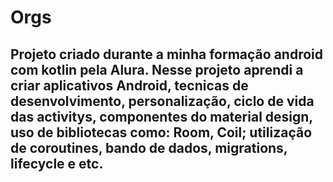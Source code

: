 # Orgs
## Projeto criado durante a minha formação android com kotlin pela Alura. Nesse projeto aprendi a criar aplicativos Android, tecnicas de desenvolvimento, personalização, ciclo de vida das activitys, componentes do material design, uso de bibliotecas como: Room, Coil; utilização de coroutines, bando de dados, migrations, lifecycle e etc. 
